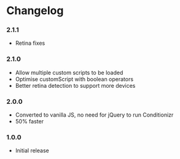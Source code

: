 # Changelog

### 2.1.1
- Retina fixes

### 2.1.0
- Allow multiple custom scripts to be loaded
- Optimise customScript with boolean operators
- Better retina detection to support more devices

### 2.0.0
- Converted to vanilla JS, no need for jQuery to run Conditionizr
- 50% faster

### 1.0.0
- Initial release